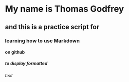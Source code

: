 # My name is Thomas Godfrey
## and this is a practice script for
### learning how to use Markdown
#### on github
##### to display formatted
###### text
